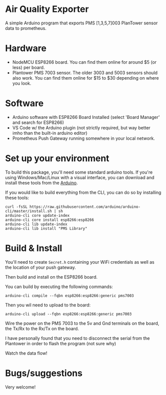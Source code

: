 # Air Quality Exporter

A simple Arduino program that exports PMS [1,3,5,7]003 PlanTower sensor
data to prometheus.

# Hardware
* NodeMCU ESP8266 board. You can find them online for around $5 (or less) per board.
* Plantower PMS 7003 sensor. The older 3003 and 5003 sensors should also work. You can find them online for $15 to $30 depending on where you look.

# Software
* Arduino software with ESP8266 Board Installed (select 'Board Manager' and search for ESP8266)
* VS Code w/ the Arduino plugin (not strictly required, but way better imho than the built-in arduino editor)
* Prometheus Push Gateway running somewhere in your local network.

# Set up your environment
To build this package, you'll need some standard arduino tools. If you're using Windows/Mac/Linux with a visual interface, you can download and install these tools from the [Arduino](https://www.arduino.cc/en/main/software). 

If you would like to build everything from the CLI, you can do so by installing these tools:
```
curl -fsSL https://raw.githubusercontent.com/arduino/arduino-cli/master/install.sh | sh
arduino-cli core update-index
arduino-cli core install esp8266:esp8266
arduino-cli lib update-index
arduino-cli lib install "PMS Library"
```

# Build & Install
You'll need to create `Secret.h` containing your WiFi credentials as well as the location of your push gateway.

Then build and install on the ESP8266 board.

You can build by executing the following commands:
```
arduino-cli compile --fqbn esp8266:esp8266:generic pms7003
```

Then you wil need to upload to the board:
```
arduino-cli upload --fqbn esp8266:esp8266:generic pms7003
```

Wire the power on the PMS 7003 to the 5v and Gnd terminals on the board, the Tx/Rx to the Rx/Tx on the board.

I have personally found that you need to disconnect the serial from the Plantower in order to flash the program (not sure why)

Watch the data flow!

# Bugs/suggestions
Very welcome!